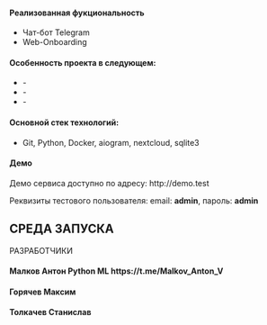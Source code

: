 <h4>Реализованная фукциональность</h4>
<ul>
    <li>Чат-бот Telegram</li>
    <li>Web-Onboarding</li>
</ul>

<h4>Особенность проекта в следующем:</h4>
<ul>
    <li>-</li>
    <li>-</li>
    <li>-</li>
</ul>

<h4>Основной стек технологий:</h4>
<ul>
	<li>Git, Python, Docker, aiogram, nextcloud, sqlite3</li>
 </ul>
 
<h4>Демо</h4>
<p>Демо сервиса доступно по адресу: http://demo.test </p>
<p>Реквизиты тестового пользователя: email: <b>admin</b>, пароль: <b>admin</b></p>

СРЕДА ЗАПУСКА
------------

РАЗРАБОТЧИКИ

<h4>Малков Антон Python ML https://t.me/Malkov_Anton_V </h4>
<h4>Горячев Максим </h4>
<h4>Толкачев Станислав </h4>
